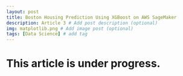 ```yaml
---
layout: post
title: Boston Housing Prediction Using XGBoost on AWS SageMaker
description: Article 3 # Add post description (optional)
img: matplotlib.png # Add image post (optional)
tags: [Data Science] # add tag
---
```


#


# This article is under progress.
